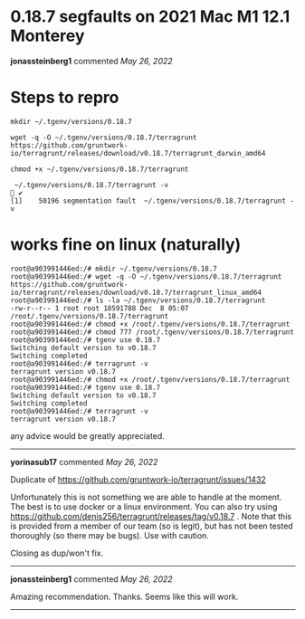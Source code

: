 # 0.18.7 segfaults on 2021 Mac M1 12.1 Monterey

**jonassteinberg1** commented *May 26, 2022*

# Steps to repro

```
mkdir ~/.tgenv/versions/0.18.7

wget -q -O ~/.tgenv/versions/0.18.7/terragrunt https://github.com/gruntwork-io/terragrunt/releases/download/v0.18.7/terragrunt_darwin_amd64

chmod +x ~/.tgenv/versions/0.18.7/terragrunt 

 ~/.tgenv/versions/0.18.7/terragrunt -v                                                                                 ✔
[1]    50196 segmentation fault  ~/.tgenv/versions/0.18.7/terragrunt -v
```

# works fine on linux (naturally)

```
root@a903991446ed:/# mkdir ~/.tgenv/versions/0.18.7
root@a903991446ed:/# wget -q -O ~/.tgenv/versions/0.18.7/terragrunt https://github.com/gruntwork-io/terragrunt/releases/download/v0.18.7/terragrunt_linux_amd64
root@a903991446ed:/# ls -la ~/.tgenv/versions/0.18.7/terragrunt
-rw-r--r-- 1 root root 18591788 Dec  8 05:07 /root/.tgenv/versions/0.18.7/terragrunt
root@a903991446ed:/# chmod +x /root/.tgenv/versions/0.18.7/terragrunt
root@a903991446ed:/# chmod 777 /root/.tgenv/versions/0.18.7/terragrunt
root@a903991446ed:/# tgenv use 0.18.7
Switching default version to v0.18.7
Switching completed
root@a903991446ed:/# terragrunt -v
terragrunt version v0.18.7
root@a903991446ed:/# chmod +x /root/.tgenv/versions/0.18.7/terragrunt
root@a903991446ed:/# tgenv use 0.18.7
Switching default version to v0.18.7
Switching completed
root@a903991446ed:/# terragrunt -v
terragrunt version v0.18.7
```

any advice would be greatly appreciated.
<br />
***


**yorinasub17** commented *May 26, 2022*

Duplicate of https://github.com/gruntwork-io/terragrunt/issues/1432

Unfortunately this is not something we are able to handle at the moment. The best is to use docker or a linux environment. You can also try using https://github.com/denis256/terragrunt/releases/tag/v0.18.7 . Note that this is provided from a member of our team (so is legit), but has not been tested thoroughly (so there may be bugs). Use with caution.

Closing as dup/won't fix.
***

**jonassteinberg1** commented *May 26, 2022*

Amazing recommendation.  Thanks.  Seems like this will work.
***

